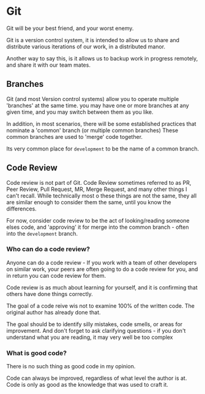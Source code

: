 # Git

Git will be your best friend, and your worst enemy.

Git is a version control system, it is intended to allow us to share and distribute various iterations of our work, in a distributed manor. 

Another way to say this, is it allows us to backup work in progress remotely, and share it with our team mates. 

## Branches

Git (and most Version control systems) allow you to operate multiple 'branches' at the same time. you may have one or more branches at any given time, and you may switch between them as you like. 

In addition, in most scenarios, there will be some established practices that nominate a 'common' branch (or multiple common branches) These common branches are used to 'merge' code together. 

Its very common place for `development` to be the name of a common branch.

## Code Review

Code review is not part of Git. Code Review sometimes referred to as PR, Peer Review, Pull Request, MR, Merge Request, and many other things I can't recall. While technically most o these things are not the same, they all are similar enough to consider them the same, until you know the differences. 

For now, consider code review to be the act of looking/reading someone elses code, and 'approving' it for merge into the common branch - often into the `development` branch. 

### Who can do a code review?

Anyone can do a code review - If you work with a team of other developers on similar work, your peers are often going to do a code review for you, and in return you can code review for them.

Code review is as much about learning for yourself, and it is confirming that others have done things correctly. 

The goal of a code reive wis not to examine 100% of the written code. The original author has already done that. 

The goal should be to identify silly mistakes, code smells, or areas for improvement. And don't forget to ask clarifying questions - if you don't understand what you are reading, it may very well be too complex

### What is good code?

There is no such thing as good code in my opinion. 

Code can always be improved, regardless of what level the author is at. Code is only as good as the knowledge that was used to craft it.
